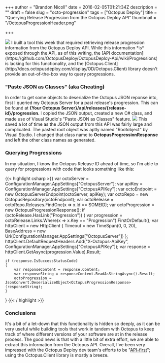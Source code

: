 +++
author = "Brandon Nicoll"
date = 2016-02-05T01:21:34Z
description = ""
draft = false
slug = "octo-progression"
tags = ["Octopus Deploy"]
title = "Querying Release Progression from the Octopus Deploy API"
thumbnail = "/OctopusProgressionHeader.png"

+++

<img src="/OctopusProgressionHeader.png" style="max-width: 100%" />
I built a tool this week that required retrieving release progression information from the Octopus Deploy API. While this information *is* exposed through the API, as of this writing, the [API documentation](https://github.com/OctopusDeploy/OctopusDeploy-Api/wiki/Progressions) is lacking for this functionality, and the [Octopus.Client](http://docs.octopusdeploy.com/display/OD/Octopus.Client) library doesn't provide an out-of-the-box way to query progressions.

### "Paste JSON as Classes" (aka Cheating)
In order to get some objects to deserialize the Octopus JSON reponse into, first I queried my Octopus Server for a past release's progression. This can be found at **{Your Octopus Server}/api/releases/{release-id}/progression**. I copied the JSON output, created a new C# class, and made use of Visual Studio's "Paste JSON as Classes" feature.
![](/PasteJSONAsClasses.png)
This saved a lot of time as the JSON output from this API was fairly large and complicated. The pasted root object was aptly named "Rootobject" by Visual Studio. I changed that class name to **OctopusProgressionResponse** and left the other class names as generated.

### Querying Progressions
In my situation, I know the Octopus Release ID ahead of time, so I'm able to query for progressions with code that looks something like this:

{{< highlight csharp >}}
var octoServer = ConfigurationManager.AppSettings["OctopusServer"];
var apiKey = ConfigurationManager.AppSettings["OctopusAPIKey"];
var octoEndpoint = new OctopusServerEndpoint(octoServer, apiKey);
var octoRepo = new OctopusRepository(octoEndpoint);
var octoRelease = octoRepo.Releases.FindOne(x => x.Id == SOMEID);
var octoProgression = new OctopusProgressionResponse();
if (octoRelease.HasLink("Progression"))
{
    var progression = octoRelease.Links.Where(x => x.Key == "Progression").FirstOrDefault();
    var httpClient = new HttpClient
    {
        Timeout = new TimeSpan(0, 0, 20),
        BaseAddress = new Uri(ConfigurationManager.AppSettings["OctopusServer"])
    };
    httpClient.DefaultRequestHeaders.Add("X-Octopus-ApiKey", ConfigurationManager.AppSettings["OctopusAPIKey"]);
    var response = httpClient.GetAsync(progression.Value).Result;

    if (response.IsSuccessStatusCode)
    {
        var responseContent = response.Content;
        var responseString = responseContent.ReadAsStringAsync().Result;
        octoProgression = JsonConvert.DeserializeObject<OctopusProgressionResponse>(responseString);
    }
}
{{< / highlight >}}

### Conclusions
It's a bit of a let-down that this functionality is hidden so deeply, as it can be very useful while building tools that work in tandem with Octopus to keep track of where different versions of your software are at in the release process. The good news is that with a little bit of extra effort, we are able to extract this information from the Octopus API. Overall, I've been very impressed with the Octopus Deploy dev team's efforts to be "[API-first](http://docs.octopusdeploy.com/display/OD/Octopus+REST+API)"; using the Octopus.Client library is mostly a breeze. 